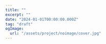 ```yaml
---
title: ""
excerpt: ""
date: "2024-01-01T00:00:00.000Z"
tag: "draft"
ogImage:
  url: "/assets/project/noimage/cover.jpg"
---
```

